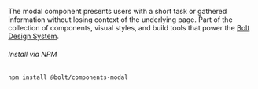 The modal component presents users with a short task or gathered information without losing context of the underlying page. Part of the collection of components, visual styles, and build tools that power the [Bolt Design System](https://www.boltdesignsystem.com).

###### Install via NPM

```
npm install @bolt/components-modal
```
